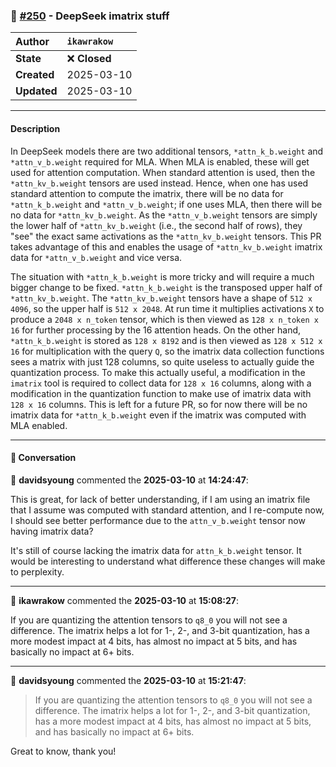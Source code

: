 ### 🔀 [#250](https://github.com/ikawrakow/ik_llama.cpp/pull/250) - DeepSeek imatrix stuff

| **Author** | `ikawrakow` |
| :--- | :--- |
| **State** | ❌ **Closed** |
| **Created** | 2025-03-10 |
| **Updated** | 2025-03-10 |

---

#### Description

In DeepSeek models there are two additional tensors, `*attn_k_b.weight` and `*attn_v_b.weight` required for MLA. When MLA is enabled, these will get used for attention computation. When standard attention is used, then the `*attn_kv_b.weight` tensors are used instead. Hence, when one has used standard attention to compute the imatrix, there will be no data for `*attn_k_b.weight` and `*attn_v_b.weight`; if one uses MLA, then there will be no data for `*attn_kv_b.weight`. As the `*attn_v_b.weight` tensors are simply the lower half of `*attn_kv_b.weight` (i.e., the second half of rows), they "see" the exact same activations as the `*attn_kv_b.weight` tensors. This PR takes advantage of this and enables the usage of `*attn_kv_b.weight` imatrix data for `*attn_v_b.weight` and vice versa.

The situation with `*attn_k_b.weight`  is more tricky and will require a much bigger change to be fixed. `*attn_k_b.weight`  is the transposed upper half of `*attn_kv_b.weight`. The `*attn_kv_b.weight` tensors have a shape of `512 x 4096`, so the upper half is `512 x 2048`. At run time it multiplies activations `X` to produce a `2048 x n_token` tensor, which is then viewed as `128 x n_token x 16` for further processing by the 16 attention heads. On the other hand, `*attn_k_b.weight` is stored as `128 x 8192` and is then viewed as `128 x 512 x 16` for multiplication with the query `Q`, so the imatrix data collection functions sees a matrix with just 128 columns, so quite useless to actually guide the quantization process. To make this actually useful, a modification in the `imatrix` tool is required to collect data for `128 x 16` columns, along with a modification in the quantization function to make use of imatrix data with `128 x 16` columns. This is left for a future PR, so for now there will be no imatrix data for `*attn_k_b.weight` even if the imatrix was computed with MLA enabled.

---

#### 💬 Conversation

👤 **davidsyoung** commented the **2025-03-10** at **14:24:47**:<br>

This is great, for lack of better understanding, if I am using an imatrix file that I assume was computed with standard attention, and I re-compute now, I should see better performance due to the `attn_v_b.weight` tensor now having imatrix data?

It's still of course lacking the imatrix data for `attn_k_b.weight` tensor. It would be interesting to understand what difference these changes will make to perplexity.

---

👤 **ikawrakow** commented the **2025-03-10** at **15:08:27**:<br>

If you are quantizing the attention tensors to `q8_0` you will not see a difference. The imatrix helps a lot for 1-, 2-, and 3-bit quantization, has a more modest impact at 4 bits, has almost no impact at 5 bits, and has basically no impact at 6+ bits.

---

👤 **davidsyoung** commented the **2025-03-10** at **15:21:47**:<br>

> If you are quantizing the attention tensors to `q8_0` you will not see a difference. The imatrix helps a lot for 1-, 2-, and 3-bit quantization, has a more modest impact at 4 bits, has almost no impact at 5 bits, and has basically no impact at 6+ bits.

Great to know, thank you!